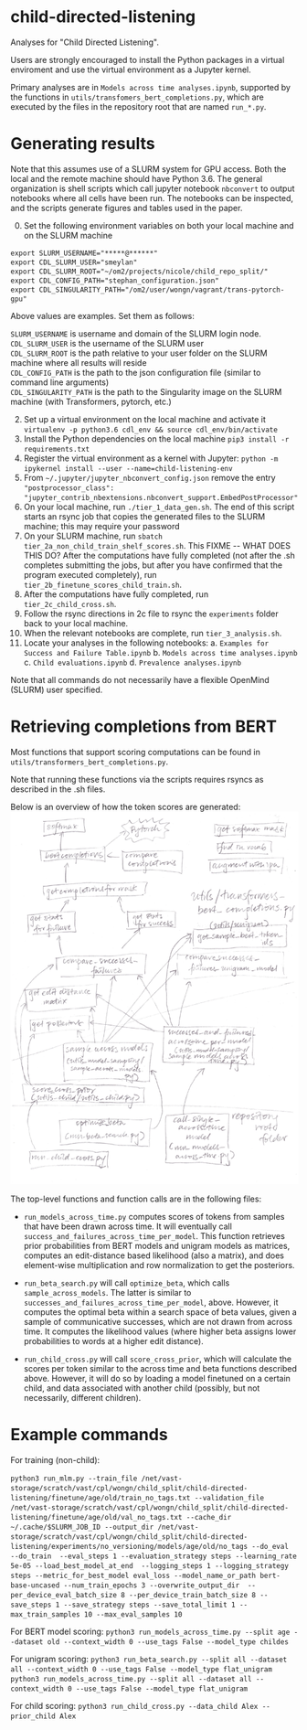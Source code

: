 # child-directed-listening

Analyses for "Child Directed Listening".

Users are strongly encouraged to install the Python packages in a virtual enviroment and use the virtual environment as a Jupyter kernel.

Primary analyses are in `Models across time analyses.ipynb`, supported by the functions in `utils/transfomers_bert_completions.py`, which are executed by the files in the repository root that are named `run_*.py`.

# Generating results

Note that this assumes use of a SLURM system for GPU access. Both the local and the remote machine should have Python 3.6. The general organization is shell scripts which call jupyter notebook `nbconvert` to output notebooks where all cells have been run. The notebooks can be inspected, and the scripts generate figures and tables used in the paper.

0. Set the following environment variables on both your local machine and on the SLURM machine
```
export SLURM_USERNAME="*****@******"  
export CDL_SLURM_USER="smeylan"  
export CDL_SLURM_ROOT="~/om2/projects/nicole/child_repo_split/"  
export CDL_CONFIG_PATH="stephan_configuration.json"  
export CDL_SINGULARITY_PATH="/om2/user/wongn/vagrant/trans-pytorch-gpu"  
```
Above values are examples. Set them as follows:

`SLURM_USERNAME` is username and domain of the SLURM login node.  
`CDL_SLURM_USER` is the username of the SLURM user  
`CDL_SLURM_ROOT` is the path relative to your user folder on the SLURM machine where all results will reside  
`CDL_CONFIG_PATH` is the path to the json configuration file (similar to command line arguments)  
`CDL_SINGULARITY_PATH` is the path to the Singularity image on the SLURM machine (with Transformers, pytorch, etc.)  
 
2. Set up a virtual environment on the local machine and activate it `virtualenv -p python3.6 cdl_env && source cdl_env/bin/activate`
3. Install the Python dependencies on the local machine `pip3 install -r requirements.txt`
4. Register the virtual environment as a kernel with Jupyter: `python -m ipykernel install --user --name=child-listening-env`
5. From `~/.jupyter/jupyter_nbconvert_config.json` remove the entry `"postprocessor_class": "jupyter_contrib_nbextensions.nbconvert_support.EmbedPostProcessor"`
6. On your local machine, run `./tier_1_data_gen.sh`. The end of this script starts an rsync job that copies the generated files to the SLURM machine; this may require your password
8. On your SLURM machine, run `sbatch tier_2a_non_child_train_shelf_scores.sh`. This FIXME -- WHAT DOES THIS DO?
After the computations have fully completed (not after the .sh completes submitting the jobs, but after you have confirmed that the program executed completely), run `tier_2b_finetune_scores_child_train.sh`.
4. After the computations have fully completed, run `tier_2c_child_cross.sh`.
4. Follow the rsync directions in 2c file to rsync the `experiments` folder back to your local machine.
5. When the relevant notebooks are complete, run `tier_3_analysis.sh`.
6. Locate your analyses in the following notebooks:
    a. `Examples for Success and Failure Table.ipynb`
    b. `Models across time analyses.ipynb`
    c. `Child evaluations.ipynb`
    d. `Prevalence analyses.ipynb`

Note that all commands do not necessarily have a flexible OpenMind (SLURM) user specified.


# Retrieving completions from BERT

Most functions that support scoring computations can be found in `utils/transformers_bert_completions.py`.

Note that running these functions via the scripts requires rsyncs as described in the .sh files.

Below is an overview of how the token scores are generated:
![function relationships in transformers retrieval code](figures_info/codebase_diagram.jpg)

The top-level functions and function calls are in the following files:

- `run_models_across_time.py` computes scores of tokens from samples that have been drawn across time. It will eventually call `success_and_failures_across_time_per_model`. This function retrieves prior probabilities from BERT models and unigram models as matrices, computes an edit-distance based likelihood (also a matrix), and does element-wise multiplication and row normalization to get the posteriors.

- `run_beta_search.py` will call ``optimize_beta``, which calls ``sample_across_models``. The latter is similar to ``successes_and_failures_across_time_per_model``, above. However, it computes the optimal beta within a search space of beta values, given a sample of communicative successes, which are not drawn from across time. It computes the likelihood values (where higher beta assigns lower probabilities to words at a higher edit distance).

- `run_child_cross.py` will call ``score_cross_prior``, which will calculate the scores per token similar to the across time and beta functions described above. However, it will do so by loading a model finetuned on a certain child, and data associated with another child (possibly, but not necessarily, different children).

# Example commands

For training (non-child):

`python3 run_mlm.py --train_file /net/vast-storage/scratch/vast/cpl/wongn/child_split/child-directed-listening/finetune/age/old/train_no_tags.txt --validation_file /net/vast-storage/scratch/vast/cpl/wongn/child_split/child-directed-listening/finetune/age/old/val_no_tags.txt --cache_dir ~/.cache/$SLURM_JOB_ID --output_dir /net/vast-storage/scratch/vast/cpl/wongn/child_split/child-directed-listening/experiments/no_versioning/models/age/old/no_tags --do_eval  --do_train  --eval_steps 1 --evaluation_strategy steps --learning_rate 5e-05 --load_best_model_at_end  --logging_steps 1 --logging_strategy steps --metric_for_best_model eval_loss --model_name_or_path bert-base-uncased --num_train_epochs 3 --overwrite_output_dir  --per_device_eval_batch_size 8 --per_device_train_batch_size 8 --save_steps 1 --save_strategy steps --save_total_limit 1 --max_train_samples 10 --max_eval_samples 10`

For BERT model scoring:
`python3 run_models_across_time.py --split age --dataset old --context_width 0 --use_tags False --model_type childes`

For unigram scoring:
`python3 run_beta_search.py --split all --dataset all --context_width 0 --use_tags False --model_type flat_unigram`
`python3 run_models_across_time.py --split all --dataset all --context_width 0 --use_tags False --model_type flat_unigram`

For child scoring:
`python3 run_child_cross.py --data_child Alex --prior_child Alex`

